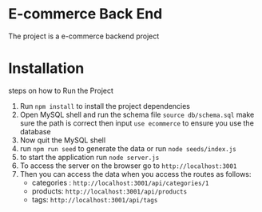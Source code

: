 # E-commerce Back End 
The project is a e-commerce backend project

# Installation
steps on how to Run the Project 

1. Run `npm install` to install the project dependencies
2. Open MySQL shell and run the schema file `source db/schema.sql` make sure the path is correct 
    then input `use ecommerce` to ensure you use the database
3. Now quit the MySQL shell
4. run `npm run seed` to generate the data or run `node seeds/index.js`
5. to start the application run `node server.js`
6. To access the server on the browser go to `http://localhost:3001`
7. Then you can access the data when you access the routes as follows:
    - categories : `http://localhost:3001/api/categories/1`
    - products: `http://localhost:3001/api/products`
    - tags: `http://localhost:3001/api/tags`

